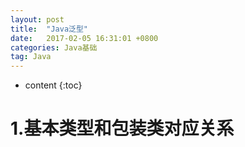 ```yaml
---
layout: post
title:  "Java泛型"
date:   2017-02-05 16:31:01 +0800
categories: Java基础
tag: Java
---
```


* content
{:toc}

1.基本类型和包装类对应关系
=======================================
